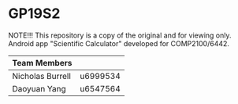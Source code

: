 # GP19S2
NOTE!!! This repository is a copy of the original and for viewing only.
Android app "Scientific Calculator" developed for COMP2100/6442.

| **Team Members** |  |
| ------ | ------ |
| Nicholas Burrell | u6999534 |
| Daoyuan Yang | u6547564 |
